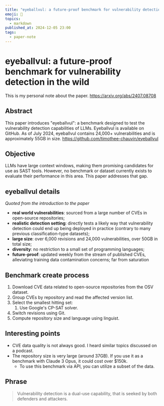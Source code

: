 ```yaml
---
title: "eyeballvul: a future-proof benchmark for vulnerability detection in the wild"
emoji: 📝
topics:
  - markdown
published_at: 2024-12-05 23:00
tags:
  - paper-note
---
```


# eyeballvul: a future-proof benchmark for vulnerability detection in the wild
This is my personal note about the paper.
https://arxiv.org/abs/2407.08708

## Abstract
This paper introduces "eyeballvul": a benchmark designed to test the vulnerability detection capabilities of LLMs.
Eyeballvul is available on GitHub.
As of July 2024, eyeballvul contains 24,000+ vulnerabilities and is approximately 55GB in size.
https://github.com/timothee-chauvin/eyeballvul
## Objective
LLMs have large context windows, making them promising candidates for use as SAST tools. However, no benchmark or dataset currently exists to evaluate their performance in this area.
This paper addresses that gap.
## eyeballvul details
*Quoted from the introduction to the paper*
- **real world vulnerabilities**: sourced from a large number of CVEs in open-source repositories;
- **realistic detection setting**: directly tests a likely way that vulnerability detection could end up being deployed in practice (contrary to many previous classification-type datasets);
-  **large size**: over 6,000 revisions and 24,000 vulnerabilities, over 50GB in total size;
- **diversity**: no restriction to a small set of programming languages;
- **future-proof**: updated weekly from the stream of published CVEs, alleviating training data contamination concerns; far from saturation

## Benchmark create process
1. Download CVE data related to open-source repositories from the OSV dataset.
2. Group CVEs by repository and read the affected version list.
3. Select the smallest hitting set:
	1. Use Google's CP-SAT solver.
4. Switch revisions using Git.
5. Compute repository size and language using linguist.

## Interesting points
- CVE data quality is not always good. I heard similar topics discussed on a podcast.
- The repository size is very large (around 37GB). If you use it as a benchmark with Claude 3 Opus, it could cost over $150k.
	- To use this benchmark via API, you can utilize a subset of the data.

## Phrase
> Vulnerability detection is a dual-use capability, that is seeked by both defenders and attackers.